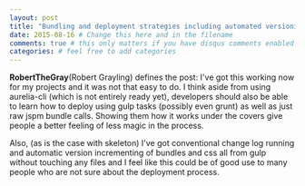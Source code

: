 ```yaml
---
layout: post
title: "Bundling and deployment strategies including automated versioning" # Change this here and in the filename
date: 2015-08-16 # Change this here and in the filename
comments: true # this only matters if you have disqus comments enabled in your _config.yml file
categories: # feel free to add categories
---
```


**RobertTheGray**(Robert Grayling) defines the post: I've got this working now for my projects and it was not that easy to do. I think aside from using aurelia-cli (which is not entirely ready yet), developers should also be able to learn how to deploy using gulp tasks (possibly even grunt) as well as just raw jspm bundle calls. Showing them how it works under the covers give people a better feeling of less magic in the process.

Also, (as is the case with skeleton) I've got conventional change log running and automatic version incrementing of bundles and css all from gulp without touching any files and I feel like this could be of good use to many people who are not sure about the deployment process.
